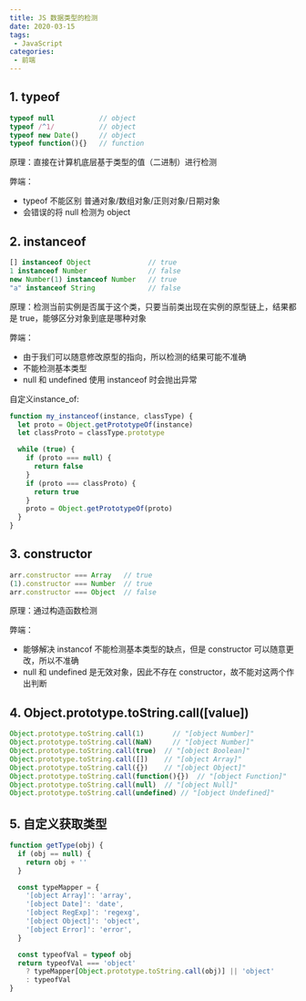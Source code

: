 ```yaml
---
title: JS 数据类型的检测
date: 2020-03-15
tags:
 - JavaScript       
categories: 
 - 前端
---
```

## 1. typeof

```js
typeof null           // object
typeof /^1/           // object
typeof new Date()     // object
typeof function(){}   // function
```

原理：直接在计算机底层基于类型的值（二进制）进行检测

弊端：

* typeof 不能区别 普通对象/数组对象/正则对象/日期对象
* 会错误的将 null 检测为 object

## 2. instanceof

```js
[] instanceof Object              // true
1 instanceof Number               // false
new Number(1) instanceof Number   // true
"a" instanceof String             // false
```

原理：检测当前实例是否属于这个类，只要当前类出现在实例的原型链上，结果都是 true，能够区分对象到底是哪种对象

弊端：

* 由于我们可以随意修改原型的指向，所以检测的结果可能不准确
* 不能检测基本类型
* null 和 undefined 使用 instanceof 时会抛出异常

自定义instance_of:

```js
function my_instanceof(instance, classType) {
  let proto = Object.getPrototypeOf(instance)
  let classProto = classType.prototype

  while (true) {
    if (proto === null) {
      return false
    }
    if (proto === classProto) {
      return true
    }
    proto = Object.getPrototypeOf(proto)
  }
}
```

## 3. constructor

```js
arr.constructor === Array   // true
(1).constructor === Number  // true
arr.constructor === Object  // false
```

原理：通过构造函数检测

弊端：

* 能够解决 instancof 不能检测基本类型的缺点，但是 constructor 可以随意更改，所以不准确
* null 和 undefined 是无效对象，因此不存在 constructor，故不能对这两个作出判断

## 4. Object.prototype.toString.call([value])

```js
Object.prototype.toString.call(1)       // "[object Number]"
Object.prototype.toString.call(NaN)     // "[object Number]"
Object.prototype.toString.call(true)  // "[object Boolean]"
Object.prototype.toString.call([])    // "[object Array]"
Object.prototype.toString.call({})    // "[object Object]"
Object.prototype.toString.call(function(){})  // "[object Function]"
Object.prototype.toString.call(null)  // "[object Null]"
Object.prototype.toString.call(undefined) // "[object Undefined]"
```

## 5. 自定义获取类型

```js
function getType(obj) {
  if (obj == null) {
    return obj + ''
  }

  const typeMapper = {
    '[object Array]': 'array',
    '[object Date]': 'date',
    '[object RegExp]': 'regexg',
    '[object Object]': 'object',
    '[object Error]': 'error',
  }

  const typeofVal = typeof obj
  return typeofVal === 'object'
    ? typeMapper[Object.prototype.toString.call(obj)] || 'object'
    : typeofVal
}
```
